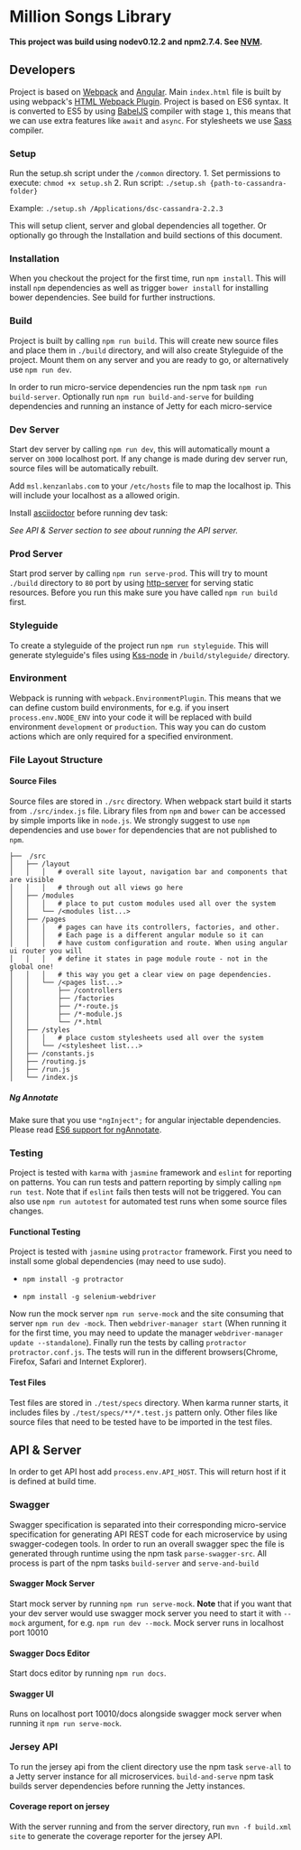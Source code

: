 # Million Songs Library

**This project was build using nodev0.12.2 and npm2.7.4. See [NVM](https://github.com/creationix/nvm).**

## Developers

Project is based on [Webpack](http://webpack.github.io/) and [Angular](https://angularjs.org/).
Main `index.html` file is built by using webpack's [HTML Webpack Plugin](https://github.com/ampedandwired/html-webpack-plugin).
Project is based on ES6 syntax. It is converted to ES5 by using [BabelJS](https://babeljs.io) compiler with stage `1`,
this means that we can use extra features like `await` and `async`. For stylesheets we use [Sass](http://sass-lang.com/)
compiler.


### Setup

Run the setup.sh script under the `/common` directory.
    1. Set permissions to execute: `chmod +x setup.sh`
    2. Run script: `./setup.sh {path-to-cassandra-folder}`

Example:
`./setup.sh /Applications/dsc-cassandra-2.2.3`

This will setup client, server and global dependencies all together. Or optionally go through the Installation and build sections
of this document.

### Installation

When you checkout the project for the first time, run `npm install`. This will install `npm`
dependencies as well as trigger `bower install` for installing bower dependencies. See build for further instructions.

### Build

Project is built by calling `npm run build`. This will create new source files and place them in `./build` directory,
and will also create Styleguide of the project. Mount them on any server and you are ready to go, or alternatively
use `npm run dev`.

In order to run micro-service dependencies run the npm task `npm run build-server`. Optionally run `npm run build-and-serve` for
building dependencies and running an instance of Jetty for each micro-service

### Dev Server

Start dev server by calling `npm run dev`, this will automatically mount a server on `3000` localhost port.
If any change is made during dev server run, source files will be automatically rebuilt.

Add `msl.kenzanlabs.com` to your `/etc/hosts` file to map the localhost ip. This will include your localhost as a allowed
origin.

Install [asciidoctor](http://asciidoctor.org/) before running dev task:

*See API & Server section to see about running the API server.*

### Prod Server

Start prod server by calling `npm run serve-prod`. This will try to mount `./build` directory to `80` port by
using [http-server](https://github.com/indexzero/http-server) for serving static resources. Before you run this make
sure you have called `npm run build` first.

### Styleguide

To create a styleguide of the project run `npm run styleguide`. This will
generate styleguide's files using [Kss-node](https://github.com/kss-node/kss-node)
in `/build/styleguide/` directory.

### Environment

Webpack is running with `webpack.EnvironmentPlugin`. This means that we can define custom build environments, for e.g.
if you insert `process.env.NODE_ENV` into your code it will be replaced with build environment `development` or `production`.
This way you can do custom actions which are only required for a specified environment.

### File Layout Structure

#### Source Files

Source files are stored in `./src` directory. When webpack start build it starts from `./src/index.js` file.
Library files from `npm` and `bower` can be accessed by simple imports like in `node.js`. We strongly suggest
to use `npm` dependencies and use `bower` for dependencies that are not published to `npm`.

```
├──  /src
│   ├── /layout
│   │   │   # overall site layout, navigation bar and components that are visible
│   │   │   # through out all views go here
│   ├── /modules
│   │   │   # place to put custom modules used all over the system
│   │   └── /<modules list...>
│   ├── /pages
│   │   │   # pages can have its controllers, factories, and other.
│   │   │   # Each page is a different angular module so it can
│   │   │   # have custom configuration and route. When using angular ui router you will
│   │   │   # define it states in page module route - not in the global one!
│   │   │   # this way you get a clear view on page dependencies.
│   │   └── /<pages list...>
│   │       ├── /controllers
│   │       ├── /factories
│   │       ├── /*-route.js
│   │       ├── /*-module.js
│   │       └── /*.html
│   ├── /styles
│   │   │   # place custom stylesheets used all over the system
│   │   └── /<stylesheet list...>
│   ├── /constants.js
│   ├── /routing.js
│   ├── /run.js
│   └── /index.js
```

##### Ng Annotate

Make sure that you use `"ngInject";` for angular injectable dependencies.
Please read [ES6 support for ngAnnotate](https://github.com/olov/ng-annotate#es6-and-typescript-support).

### Testing

Project is tested with `karma` with `jasmine` framework and `eslint` for reporting on patterns. You can run tests and
pattern reporting by simply calling `npm run test`. Note that if `eslint` fails then tests will not be triggered.
You can also use `npm run autotest` for automated test runs when some source files changes.

#### Functional Testing

Project is tested with `jasmine` using `protractor` framework. First you need to install some global dependencies
(may need to use sudo).
- `npm install -g protractor`

- `npm install -g selenium-webdriver`

Now run the mock server `npm run serve-mock` and the site consuming that server `npm run dev -mock`.
Then `webdriver-manager start` (When running it for the first time, you may need to update the manager `webdriver-manager update --standalone`).
Finally run the tests by calling `protractor protractor.conf.js`. The tests will run in the different browsers(Chrome, Firefox, Safari and Internet Explorer).

#### Test Files

Test files are stored in `./test/specs` directory. When karma runner starts, it includes files by
`./test/specs/**/*.test.js` pattern only. Other files like source files that need to be tested have to be
imported in the test files.

## API & Server

In order to get API host add `process.env.API_HOST`. This will return host if it is defined at build time.

### Swagger

Swagger specification is separated into their corresponding micro-service specification for generating API REST code for each microservice
by using swagger-codegen tools.
In order to run an overall swagger spec the file is generated through runtime using the npm task `parse-swagger-src`. All process is part of the
npm tasks `build-server` and `serve-and-build`


#### Swagger Mock Server

Start mock server by running `npm run serve-mock`. **Note** that if you want that your dev server would
use swagger mock server you need to start it with `--mock` argument, for e.g. `npm run dev --mock`. Mock
server runs in localhost port 10010

#### Swagger Docs Editor

Start docs editor by running `npm run docs`.

#### Swagger UI

Runs on localhost port 10010/docs alongside swagger mock server when running it `npm run serve-mock`.

### Jersey API

To run the jersey api from the client directory use the npm task `serve-all` to a Jetty server instance for all microservices.
`build-and-serve` npm task builds server dependencies before running the Jetty instances.

#### Coverage report on jersey

With the server running and from the server directory, run `mvn -f build.xml site` to generate the coverage reporter for the jersey API.

